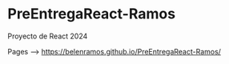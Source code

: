 # PreEntregaReact-Ramos
Proyecto de React 2024

Pages -->  https://belenramos.github.io/PreEntregaReact-Ramos/
